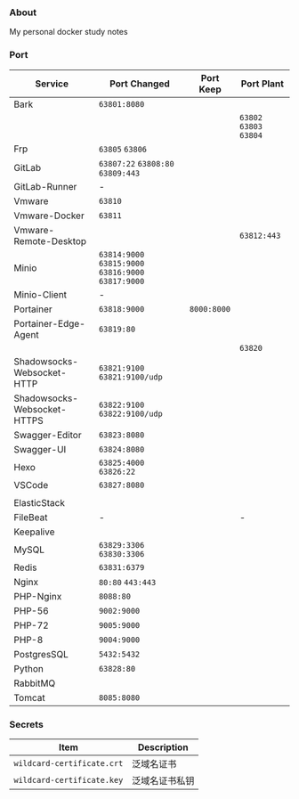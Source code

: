 ### About

My personal docker study notes



### Port

| Service                     | Port Changed                                         | Port Keep   | Port Plant                |
| --------------------------- | ---------------------------------------------------- | ----------- | ------------------------- |
| Bark                        | `63801:8080`                                         |             |                           |
|                             |                                                      |             | `63802`  `63803`  `63804` |
| Frp                         | `63805`  `63806`                                     |             |                           |
| GitLab                      | `63807:22`  `63808:80`  `63809:443`                  |             |                           |
| GitLab-Runner               | -                                                    |             |                           |
| Vmware                      | `63810`                                              |             |                           |
| Vmware-Docker               | `63811`                                              |             |                           |
| Vmware-Remote-Desktop       |                                                      |             | `63812:443`               |
| Minio                       | `63814:9000`  `63815:9000` `63816:9000` `63817:9000` |             |                           |
| Minio-Client                | -                                                    |             |                           |
| Portainer                   | `63818:9000`                                         | `8000:8000` |                           |
| Portainer-Edge-Agent        | `63819:80`                                           |             |                           |
|                             |                                                      |             | `63820`                   |
| Shadowsocks-Websocket-HTTP  | `63821:9100`  `63821:9100/udp`                       |             |                           |
| Shadowsocks-Websocket-HTTPS | `63822:9100`  `63822:9100/udp`                       |             |                           |
| Swagger-Editor              | `63823:8080`                                         |             |                           |
| Swagger-UI                  | `63824:8080`                                         |             |                           |
| Hexo                        | `63825:4000` `63826:22`                              |             |                           |
| VSCode                      | `63827:8080`                                         |             |                           |
|                             |                                                      |             |                           |
| ElasticStack                |                                                      |             |                           |
| FileBeat                    | -                                                    |             | -                         |
| Keepalive                   |                                                      |             |                           |
| MySQL                       | `63829:3306`  `63830:3306`                           |             |                           |
| Redis                       | `63831:6379`                                         |             |                           |
| Nginx                       | `80:80`  `443:443`                                   |             |                           |
| PHP-Nginx                   | `8088:80`                                            |             |                           |
| PHP-56                      | `9002:9000`                                          |             |                           |
| PHP-72                      | `9005:9000`                                          |             |                           |
| PHP-8                       | `9004:9000`                                          |             |                           |
| PostgresSQL                 | `5432:5432`                                          |             |                           |
| Python                      | `63828:80`                                           |             |                           |
| RabbitMQ                    |                                                      |             |                           |
| Tomcat                      | `8085:8080`                                          |             |                           |



### Secrets

| Item                       | Description    |
| -------------------------- | -------------- |
| `wildcard-certificate.crt` | 泛域名证书     |
| `wildcard-certificate.key` | 泛域名证书私钥 |

